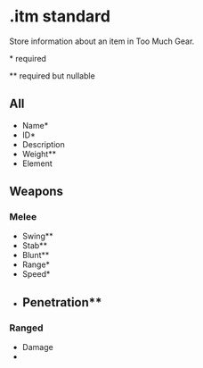 # .itm standard

Store information about an item in Too Much Gear.

\* required

\*\* required but nullable

## All

- Name*
- ID*
- Description
- Weight**
- Element

## Weapons

### Melee

- Swing**
- Stab**
- Blunt**
- Range*
- Speed*
- Penetration**
  - 

### Ranged

- Damage
- 
